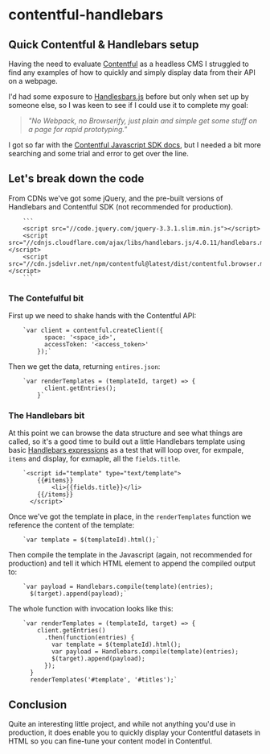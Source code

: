 # contentful-handlebars
## Quick Contentful & Handlebars setup

Having the need to evaluate [Contentful](https://www.contentful.com) as a headless CMS I struggled to find any examples of how to quickly and simply display data from their API on a webpage.

I'd had some exposure to [Handlesbars.js](https://handlebarsjs.com) before but only when set up by someone else, so I was keen to see if I could use it to complete my goal:

> _"No Webpack, no Browserify, just plain and simple get some stuff on a page for rapid prototyping."_

I got so far with the [Contentful Javascript SDK docs](https://www.contentful.com/developers/docs/javascript/tutorials/using-js-cda-sdk/), but I needed a bit more searching and some trial and error to get over the line.

## Let's break down the code

From CDNs we've got some jQuery, and the pre-built versions of Handlebars and Contentful SDK (not recommended for production).

        ```
        <script src="//code.jquery.com/jquery-3.3.1.slim.min.js"></script>
        <script src="//cdnjs.cloudflare.com/ajax/libs/handlebars.js/4.0.11/handlebars.min.js"></script>
        <script src="//cdn.jsdelivr.net/npm/contentful@latest/dist/contentful.browser.min.js"></script>
        ```
      

### The Contefulful bit

First up we need to shake hands with the Contentful API:

        `var client = contentful.createClient({
              space: '<space_id>',
              accessToken: '<access_token>'
            });` 
      

Then we get the data, returning `entires.json`:

        `var renderTemplates = (templateId, target) => {
              client.getEntries();
            }` 
      

### The Handlebars bit

At this point we can browse the data structure and see what things are called, so it's a good time to build out a little Handlebars template using basic [Handlebars expressions](https://handlebarsjs.com/expressions.html) as a test that will loop over, for exmpale, `items` and display, for exmaple, all the `fields.title`.

        `<script id="template" type="text/template">
            {{#items}}
                <li>{{fields.title}}</li>
            {{/items}}
          </script>` 
      

Once we've got the template in place, in the `renderTemplates` function we reference the content of the template:

        `var template = $(templateId).html();` 
      

Then compile the template in the Javascript (again, not recommended for production) and tell it which HTML element to append the compiled output to:

        `var payload = Handlebars.compile(template)(entries);
          $(target).append(payload);` 
      

The whole function with invocation looks like this:

        `var renderTemplates = (templateId, target) => {
            client.getEntries()
              .then(function(entries) {
                var template = $(templateId).html();
                var payload = Handlebars.compile(template)(entries);
                $(target).append(payload);
              });
          }
          renderTemplates('#template', '#titles');` 

## Conclusion

Quite an interesting little project, and while not anything you'd use in production, it does enable you to quickly display your Contentful datasets in HTML so you can fine-tune your content model in Contentful.
